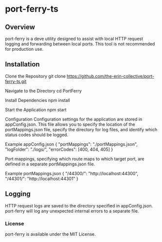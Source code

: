 # port-ferry-ts

## Overview
port-ferry is a deve utility designed to assist with local HTTP request logging and forwarding between local ports. This tool is not recommended for production use.

## Installation
Clone the Repository
  git clone https://github.com/the-erin-collective/port-ferry-ts.git

Navigate to the Directory
  cd PortFerry

Install Dependencies
  npm install

Start the Application
  npm start

Configuration
Configuration settings for the application are stored in appConfig.json. This file allows you to specify the location of the portMappings.json file, specify the directory for log files, and identify which status codes should be logged.

Example appConfig.json
  {
    "portMappings": "./portMappings.json",
    "logFolder": "./logs/",
    "errorCodes": [400, 404, 405]
  }

Port mappings, specifying which route maps to which target port, are defined in a separate portMappings.json file.

Example portMappings.json
  {
    "/44300/": "http://localhost:44300",
    "/44301/": "http://localhost:44301"
  }

## Logging
HTTP request logs are saved to the directory specified in appConfig.json. port-ferry will log any unexpected internal errors to a separate file.

### License
port-ferry is available under the MIT License.
